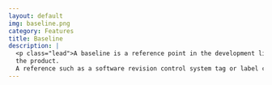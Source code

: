 ```yaml
---
layout: default
img: baseline.png
category: Features
title: Baseline
description: |
  <p class="lead">A baseline is a reference point in the development life cycle of
  the product.
  A reference such as a software revision control system tag or label can be added.</p>
---
```

